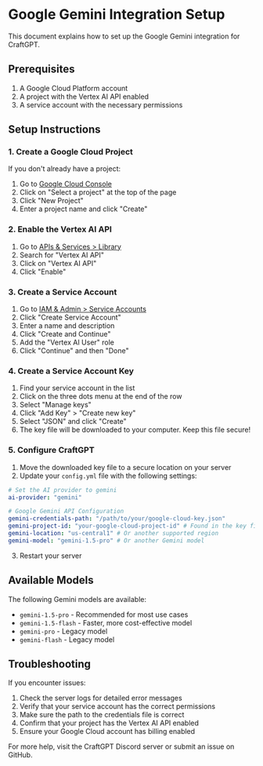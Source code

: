 # Google Gemini Integration Setup

This document explains how to set up the Google Gemini integration for CraftGPT.

## Prerequisites

1. A Google Cloud Platform account
2. A project with the Vertex AI API enabled
3. A service account with the necessary permissions

## Setup Instructions

### 1. Create a Google Cloud Project

If you don't already have a project:
1. Go to [Google Cloud Console](https://console.cloud.google.com/)
2. Click on "Select a project" at the top of the page
3. Click "New Project"
4. Enter a project name and click "Create"

### 2. Enable the Vertex AI API

1. Go to [APIs & Services > Library](https://console.cloud.google.com/apis/library)
2. Search for "Vertex AI API"
3. Click on "Vertex AI API"
4. Click "Enable"

### 3. Create a Service Account

1. Go to [IAM & Admin > Service Accounts](https://console.cloud.google.com/iam-admin/serviceaccounts)
2. Click "Create Service Account"
3. Enter a name and description
4. Click "Create and Continue"
5. Add the "Vertex AI User" role
6. Click "Continue" and then "Done"

### 4. Create a Service Account Key

1. Find your service account in the list
2. Click on the three dots menu at the end of the row
3. Select "Manage keys"
4. Click "Add Key" > "Create new key"
5. Select "JSON" and click "Create"
6. The key file will be downloaded to your computer. Keep this file secure!

### 5. Configure CraftGPT

1. Move the downloaded key file to a secure location on your server
2. Update your `config.yml` file with the following settings:

```yaml
# Set the AI provider to gemini
ai-provider: "gemini"

# Google Gemini API Configuration
gemini-credentials-path: "/path/to/your/google-cloud-key.json"
gemini-project-id: "your-google-cloud-project-id" # Found in the key file or GCP console
gemini-location: "us-central1" # Or another supported region
gemini-model: "gemini-1.5-pro" # Or another Gemini model
```

3. Restart your server

## Available Models

The following Gemini models are available:

- `gemini-1.5-pro` - Recommended for most use cases
- `gemini-1.5-flash` - Faster, more cost-effective model
- `gemini-pro` - Legacy model
- `gemini-flash` - Legacy model

## Troubleshooting

If you encounter issues:

1. Check the server logs for detailed error messages
2. Verify that your service account has the correct permissions
3. Make sure the path to the credentials file is correct
4. Confirm that your project has the Vertex AI API enabled
5. Ensure your Google Cloud account has billing enabled

For more help, visit the CraftGPT Discord server or submit an issue on GitHub.